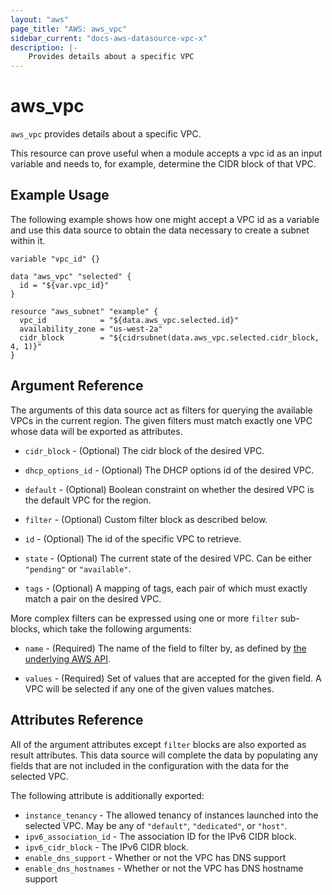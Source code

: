```yaml
---
layout: "aws"
page_title: "AWS: aws_vpc"
sidebar_current: "docs-aws-datasource-vpc-x"
description: |-
    Provides details about a specific VPC
---
```


# aws\_vpc

`aws_vpc` provides details about a specific VPC.

This resource can prove useful when a module accepts a vpc id as
an input variable and needs to, for example, determine the CIDR block of that
VPC.

## Example Usage

The following example shows how one might accept a VPC id as a variable
and use this data source to obtain the data necessary to create a subnet
within it.

```hcl
variable "vpc_id" {}

data "aws_vpc" "selected" {
  id = "${var.vpc_id}"
}

resource "aws_subnet" "example" {
  vpc_id            = "${data.aws_vpc.selected.id}"
  availability_zone = "us-west-2a"
  cidr_block        = "${cidrsubnet(data.aws_vpc.selected.cidr_block, 4, 1)}"
}
```

## Argument Reference

The arguments of this data source act as filters for querying the available
VPCs in the current region. The given filters must match exactly one
VPC whose data will be exported as attributes.

* `cidr_block` - (Optional) The cidr block of the desired VPC.

* `dhcp_options_id` - (Optional) The DHCP options id of the desired VPC.

* `default` - (Optional) Boolean constraint on whether the desired VPC is
  the default VPC for the region.

* `filter` - (Optional) Custom filter block as described below.

* `id` - (Optional) The id of the specific VPC to retrieve.

* `state` - (Optional) The current state of the desired VPC.
  Can be either `"pending"` or `"available"`.

* `tags` - (Optional) A mapping of tags, each pair of which must exactly match
  a pair on the desired VPC.

More complex filters can be expressed using one or more `filter` sub-blocks,
which take the following arguments:

* `name` - (Required) The name of the field to filter by, as defined by
  [the underlying AWS API](http://docs.aws.amazon.com/AWSEC2/latest/APIReference/API_DescribeVpcs.html).

* `values` - (Required) Set of values that are accepted for the given field.
  A VPC will be selected if any one of the given values matches.

## Attributes Reference

All of the argument attributes except `filter` blocks are also exported as
result attributes. This data source will complete the data by populating
any fields that are not included in the configuration with the data for
the selected VPC.

The following attribute is additionally exported:

* `instance_tenancy` - The allowed tenancy of instances launched into the
  selected VPC. May be any of `"default"`, `"dedicated"`, or `"host"`.
* `ipv6_association_id` - The association ID for the IPv6 CIDR block.
* `ipv6_cidr_block` - The IPv6 CIDR block.
* `enable_dns_support` - Whether or not the VPC has DNS support
* `enable_dns_hostnames` - Whether or not the VPC has DNS hostname support
